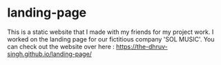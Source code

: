 # landing-page
This is a static website that I made with my friends for my project work. I worked on the landing page for our fictitious company 'SOL MUSIC'.
You can check out the website over here : https://the-dhruv-singh.github.io/landing-page/
